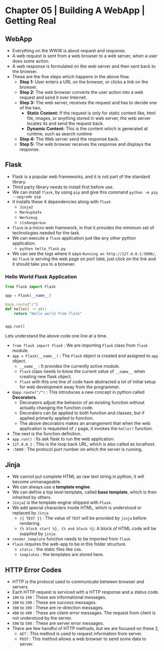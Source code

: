 # Chapter 05 | Building A WebApp | Getting Real #

## WebApp ##
* Everything on the WWW is about request and response.
* A web request is sent from a web browser to a web server, when a user does some action.
* A web response is formulated on the web server and then sent back to the browser.
* These are the five steps which happens in the above flow.
    - **Step 1:** User enters a URL on the browser, or clicks a link on the browser.
    - **Step 2:** The web browser converts the user action into a web request and send it over Internet.
    - **Step 3:** The web server, receives the request and has to decide one of the two,
        + **Static Content:** If the request is only for static content like, html file, images, or anything stored in web server, the web server locates its and send the request back.
        + **Dynamic Content:** This is the content which is generated at runtime, such as search runtime
    - **Step 4:** The Web server send the response back.
    - **Step 5:** The web browser receives the response and displays the response.

## Flask ##
* Flask is a popular web frameworks, and it is not part of the standard library.
* Third party library needs to install first before use.
* We can install `flask`, by using `pip` and give this command `python -m pip --upgrade pip`
* It installs these 4 dependencies along with `flask`
    - `Jinja2`
    - `MarkupSafe`
    - `Werkzeug`
    - `itsdangerous`
* `flask` is a micro web framework, in that it provides the minimum set of technologies needed for the task.
* We can execute a `flask` application just like any other python application.
    - `python hello_flask.py`
* We can see the logs where it says `Running on http://127.0.0.1:5000/`, so `flask` is serving the web page on port `5000`, just click on the link and it should take you to a browser.

### Hello World Flask Application ###

````python
from flask import Flask

app = Flask(__name__)

@app.route("/")
def hello() -> str:
    return "Hello world from flask"


app.run()
````
Lets understand the above code one line at a time.

* `from flask import Flask` : We are importing `Flask` class from `flask` module.
* `app = Flask(__name__)` : The `Flask` object is created and assigned to `app` object.
    - `__name__` : It provides the currently active module. 
    - `Flask` class needs to know the current value of `__name__` when creating new flask object.
    - `Flask` with this one line of code have abstracted a lot of initial setup for web development away from the programmer.
* `@app.route("/")` : This introduces a new concept in python called **Decorators**.
    - Decorators adjust the behavior of an existing function without actually changing the function code.
    - Decorators can be applied to both function and classes, but if applied primarily applied to function.
    - The above decorators makes an arrangement that when the web application is requested of `/` page, it invokes the `hello()` function.
* The next is the function definition.
* `app.run()` : Its ask flask to run the web application.
* `127.0.0.1` : This is the loop back URL, which is also called as localhost.
* `:5000` : The protocol port number on which the server is running.  

## Jinja ##
* We cannot put complete HTML as raw text string in python, it will become unmanageable.
* We can always use a **template engine**.
* We can define a top level template, called **base template**, which is then inherited by others.
* `Jinja2` is the template engine shipped with `Flask`.
* We add special characters inside HTML, which is understood or replaced by `Jinja`
    - `{{ TEXT }}` : The value of `TEXT` will be provided by `jinja` before rendering.
    - `{% block start %}, {% end block %}`: A block of HTML code will be supplied by `jinja`.
* `render_template` function needs to be imported from `flask`
* `Flask` requires the web-app to be in this folder structure.
    - `static` : the static files like css.
    - `templates` : the templates are stored here.

## HTTP Error Codes ##
* HTTP is the protocol used to communicate between browser and servers.
* Each HTTP request is serviced with a HTTP response and a status code.
* `100` to `199` : These are informational messages.
* `200` to `299` : These are success messages.
* `300` to `399` : These are re-direction messages.
* `400` to `499` : These are client-error messages. The request from client is not understood by the server.
* `500` to `599` : These are server error messages.
* There are few handful of HTTP methods, but we are focused on these 2,
    * `GET` : This method is used to request information from server.
    * `POST` : This method allows a web browser to send some data to server.   


